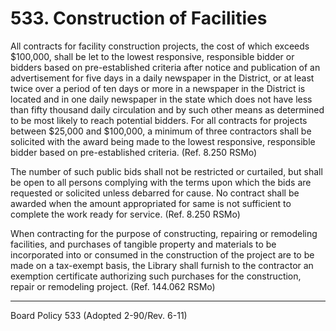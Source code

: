 # 533. Construction of Facilities

All contracts for facility construction projects, the cost of which exceeds $100,000, shall be let to the lowest responsive, responsible bidder or bidders based on pre-established criteria after notice and publication of an advertisement for five days in a daily newspaper in the District, or at least twice over a period of ten days or more in a newspaper in the District is located and in one daily newspaper in the state which does not have less than fifty thousand daily circulation and by such other means as determined to be most likely to reach potential bidders. For all contracts for projects between $25,000 and \$100,000, a minimum of three contractors shall be solicited with the award being made to the lowest responsive, responsible bidder based on pre-established criteria. (Ref. 8.250 RSMo)

The number of such public bids shall not be restricted or curtailed, but shall be open to all persons complying with the terms upon which the bids are requested or solicited unless debarred for cause. No contract shall be awarded when the amount appropriated for same is not sufficient to complete the work ready for service. (Ref. 8.250 RSMo)

When contracting for the purpose of constructing, repairing or remodeling facilities, and purchases of tangible property and materials to be incorporated into or consumed in the construction of the project are to be made on a tax-exempt basis, the Library shall furnish to the contractor an exemption certificate authorizing such purchases for the construction, repair or remodeling project. (Ref. 144.062 RSMo)

---

Board Policy 533 (Adopted 2-90/Rev. 6-11)
